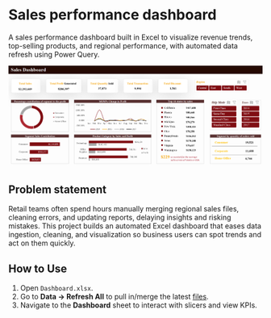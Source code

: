 # Sales performance dashboard
A sales performance dashboard built in Excel to visualize revenue trends, top-selling products, and regional performance, with automated data refresh using Power Query.

![Dashboard](Data/Dashboard.png)

## Problem statement
Retail teams often spend hours manually merging regional sales files, cleaning errors, and updating reports, delaying insights and risking mistakes. This project builds an automated Excel dashboard that eases data ingestion, cleaning, and visualization so business users can spot trends and act on them quickly.

## How to Use
1. Open `Dashboard.xlsx`.  
2. Go to **Data → Refresh All** to pull in/merge the latest [files](Dataset.xlsx).  
3. Navigate to the **Dashboard** sheet to interact with slicers and view KPIs.  
